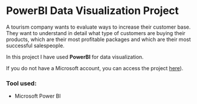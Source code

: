 # PowerBI Data Visualization Project
A tourism company wants to evaluate ways to increase their customer base. They want to understand in detail what type of customers are buying their products, which are their most profitable packages and which are their most successful salespeople.

In this project I have used **PowerBI** for data visualization.

If you do not have a Microsoft account, you can access the project [here](https://github.com/FacundoCurien/PowerBI_Data_Visualization_Project/blob/main/PowerBI%20Data%20Visualization.pdf)).


### Tool used:
* Microsoft Power BI
